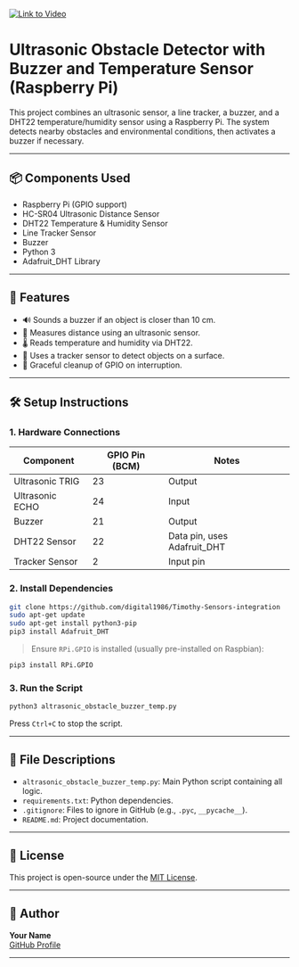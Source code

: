  [![Link to Video](https://arduinointro.com/images/piezo/piezo_ultrasonic/piezo-ultrasonic-cover-900.jpg)](https://www.youtube.com/shorts/MIEfrskdpz0)



# Ultrasonic Obstacle Detector with Buzzer and Temperature Sensor (Raspberry Pi)

This project combines an ultrasonic sensor, a line tracker, a buzzer, and a DHT22 temperature/humidity sensor using a Raspberry Pi. The system detects nearby obstacles and environmental conditions, then activates a buzzer if necessary.

---

## 📦 Components Used

- Raspberry Pi (GPIO support)
- HC-SR04 Ultrasonic Distance Sensor
- DHT22 Temperature & Humidity Sensor
- Line Tracker Sensor
- Buzzer
- Python 3
- Adafruit_DHT Library

---

## 🚀 Features

- 🔊 Sounds a buzzer if an object is closer than 10 cm.
- 📏 Measures distance using an ultrasonic sensor.
- 🌡️ Reads temperature and humidity via DHT22.
- 🧲 Uses a tracker sensor to detect objects on a surface.
- 🧼 Graceful cleanup of GPIO on interruption.

---

## 🛠️ Setup Instructions

### 1. Hardware Connections

| Component        | GPIO Pin (BCM) | Notes                          |
|------------------|----------------|--------------------------------|
| Ultrasonic TRIG  | 23             | Output                         |
| Ultrasonic ECHO  | 24             | Input                          |
| Buzzer           | 21             | Output                         |
| DHT22 Sensor     | 22             | Data pin, uses Adafruit_DHT    |
| Tracker Sensor   | 2              | Input pin                      |

### 2. Install Dependencies

```bash
git clone https://github.com/digital1986/Timothy-Sensors-integration
sudo apt-get update
sudo apt-get install python3-pip
pip3 install Adafruit_DHT
```

> Ensure `RPi.GPIO` is installed (usually pre-installed on Raspbian):
```bash
pip3 install RPi.GPIO
```

### 3. Run the Script

```bash
python3 altrasonic_obstacle_buzzer_temp.py
```

Press `Ctrl+C` to stop the script.

---

## 📁 File Descriptions

- `altrasonic_obstacle_buzzer_temp.py`: Main Python script containing all logic.
- `requirements.txt`: Python dependencies.
- `.gitignore`: Files to ignore in GitHub (e.g., `.pyc`, `__pycache__`).
- `README.md`: Project documentation.

---

## 📄 License

This project is open-source under the [MIT License](https://opensource.org/licenses/MIT).

---

## 👤 Author

**Your Name**  
[GitHub Profile](https://github.com/yourusername)

---
